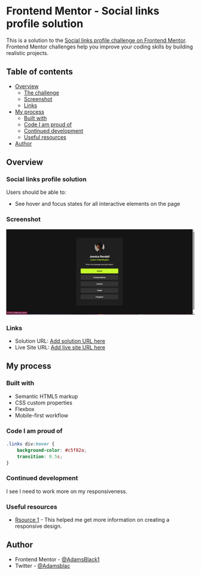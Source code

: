 # Frontend Mentor - Social links profile solution

This is a solution to the [Social links profile challenge on Frontend Mentor](https://www.frontendmentor.io/challenges/social-links-profile-UG32l9m6dQ). Frontend Mentor challenges help you improve your coding skills by building realistic projects.

## Table of contents

- [Overview](#overview)
  - [The challenge](#the-challenge)
  - [Screenshot](#screenshot)
  - [Links](#links)
- [My process](#my-process)
  - [Built with](#built-with)
  - [Code I am proud of](#code-I-am-proud-of)
  - [Continued development](#continued-development)
  - [Useful resources](#useful-resources)
- [Author](#author)


## Overview

### Social links profile solution

Users should be able to:

- See hover and focus states for all interactive elements on the page

### Screenshot

![](/Screenshot%20(1).png)

### Links

- Solution URL: [Add solution URL here](https://github.com/AdamsBlack1/Frontend-Mentor---Social-links-profile-solution)
- Live Site URL: [Add live site URL here](https://frontend-mentor-social-links-profile-solution-pi.vercel.app/)

## My process

### Built with

- Semantic HTML5 markup
- CSS custom properties
- Flexbox
- Mobile-first workflow

### Code I am proud of


```css
.links div:hover {
    background-color: #c5f82a;
    transition: 0.5s;
}
```

### Continued development

I see I need to work more on my responsiveness.

### Useful resources

- [Rsource 1](https://www.youtube.com/watch?v=vQDgoQKfdzM&t=327s) - This helped me get more information on creating a responsive design.


## Author

- Frontend Mentor - [@AdamsBlack1](https://www.frontendmentor.io/profile/AdamsBlack1)
- Twitter - [@Adamsblac](https://x.com/Adamsblac)



